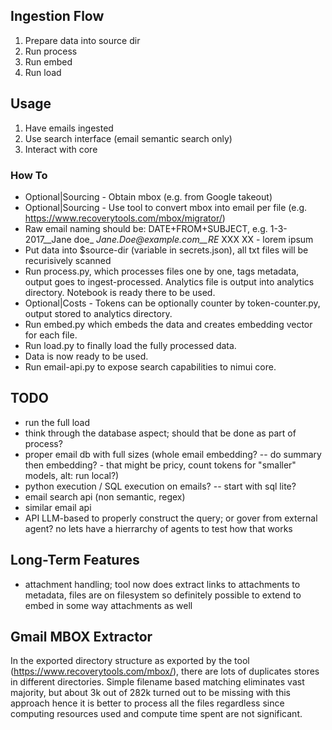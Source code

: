 ## Ingestion Flow
1. Prepare data into source dir
2. Run process
3. Run embed
4. Run load

## Usage
1. Have emails ingested
2. Use search interface (email semantic search only)
3. Interact with core

### How To
- Optional|Sourcing - Obtain mbox (e.g. from Google takeout)
- Optional|Sourcing - Use tool to convert mbox into email per file (e.g. https://www.recoverytools.com/mbox/migrator/)
- Raw email naming should be: DATE+FROM+SUBJECT, e.g. 1-3-2017__Jane doe_ _Jane.Doe@example.com__RE_ XXX XX - lorem ipsum
- Put data into $source-dir (variable in secrets.json), all txt files will be recurisively scanned
- Run process.py, which processes files one by one, tags metadata, output goes to ingest-processed. Analytics file is output into analytics directory. Notebook is ready there to be used.
- Optional|Costs - Tokens can be optionally counter by token-counter.py, output stored to analytics directory.
- Run embed.py which embeds the data and creates embedding vector for each file.
- Run load.py to finally load the fully processed data.
- Data is now ready to be used.
- Run email-api.py to expose search capabilities to nimui core.


## TODO
- run the full load
- think through the database aspect; should that be done as part of process?
- proper email db with full sizes (whole email embedding? -- do summary then embedding? - that might be pricy, count tokens for "smaller" models, alt: run local?)
- python execution / SQL execution on emails? -- start with sql lite?
- email search api (non semantic, regex)
- similar email api
- API LLM-based to properly construct the query; or gover from external agent? no lets have a hierrarchy of agents to test how that works



## Long-Term Features
- attachment handling; tool now does extract links to attachments to metadata, files are on filesystem so definitely possible to extend to embed in some way attachments as well


## Gmail MBOX Extractor
In the exported directory structure as exported by the tool (https://www.recoverytools.com/mbox/),
there are lots of duplicates stores in different directories. Simple filename based matching eliminates vast majority, but about 3k out of 282k turned out to be missing with this approach hence it is better to process
all the files regardless since computing resources used and compute time spent are not significant.